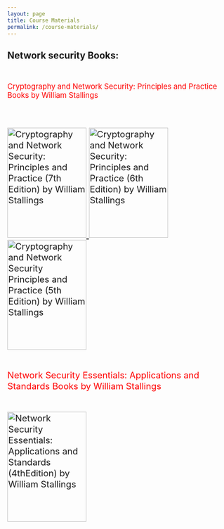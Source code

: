 ```yaml
---
layout: page
title: Course Materials
permalink: /course-materials/
---
```

## Network security Books:

<br>


<p><big><font color="red">Cryptography and Network Security: Principles and Practice Books by William Stallings </p></font><big><br><br>

<a href="https://github.com/mahdi-javid/computer-systems-security/blob/master/download/7th%20Edition-cryptography%20and%20network%20security%20stallings.pdf">
<img margin-right:150px border="0" alt="Cryptography and Network Security: Principles and Practice (7th Edition) by William Stallings" src="https://github.com/mahdi-javid/computer-systems-security/blob/master/download/Cryptography%20and%20Network%20Security%20Principles%20and%20Practice%20(7th%20Edition)%20by%20William%20Stallings.jpg?raw=true" width="180" height="250">
</a>

<!-- Cryptography and Network Security: Principles and Practice (6th Edition) by William Stallings -->
<a  href="https://github.com/mahdi-javid/computer-systems-security/raw/master/download/(DR.zeinab%20Movahedi)%5BWilliam_Stallings%5D_Cryptography_and_Network_Security.pdf">
<img border="0" alt="Cryptography and Network Security: Principles and Practice (6th Edition) by William Stallings" src="https://github.com/mahdi-javid/computer-systems-security/blob/master/download/Cryptography%20and%20Network%20Security%20Principles%20and%20Practice%20(6th%20Edition)%20by%20William%20Stallings.jpg?raw=true" width="180" height="250">
</a>


<a  href="https://github.com/mahdi-javid/computer-systems-security/raw/master/download/(DR.zeinab%20Movahedi)%20Cryptography%20and%20Network%20Security%20Principles%20and%20Practice%20Fifth%20Edition%20by%20William%20Stallings.pdf">
<img border="0" alt="Cryptography and Network Security Principles and Practice (5th Edition) by William Stallings" src="https://github.com/mahdi-javid/computer-systems-security/blob/master/download/Cryptography%20and%20Network%20Security%20Principles%20and%20Practice%20(5th%20Edition)%20by%20William%20Stallings.jpg?raw=true" width="180" height="250">
</a>
<br><br>
<p><font color="red">Network Security Essentials: Applications and Standards Books by William Stallings</font><br><br></p>
<a  href="https://github.com/mahdi-javid/computer-systems-security/raw/master/download/(DR.zeinab%20Movahedi)%5BWilliam_Stallings%5D_Network_Security_Essentials__A.pdf">
<img border="0" alt="Network Security Essentials: Applications and Standards (4thEdition) by William Stallings" src="https://github.com/mahdi-javid/computer-systems-security/blob/master/download/Network%20Security%20Essentials%20Applications%20and%20Standards%20(4thEdition)%20by%20William%20Stallings.jpg?raw=true" width="180" height="250">
</a>
